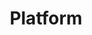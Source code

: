 ---
title: Platform
linktitle: Platform
capability: platform
docs_home: true
notitle: true
menu:
    platform:
        identifier: platform-home
        weight: 1
expanded_menu_ids:
    - platform-packages
    - platform-templates
meta_desc: Discover and create reusable infrastructure assets. Find packages, templates, components, and patterns to accelerate your cloud development.
meta_image: /images/docs/meta-images/docs-meta.png
h1: Platform<strong> ecosystem</strong> and assets
description: <p>Discover and create reusable infrastructure components, packages, templates, and patterns to accelerate development and ensure consistency across teams.</p>
link_buttons:
  primary:
    label: Browse Registry
    link: /registry/
  secondary:
    label: IDP Templates
    link: /docs/idp/

sections:
- type: full-width-cards
  heading: Platform Assets
  cards:
  - icon: package-blue-21-21
    heading: Packages & Providers
    description: Ready-to-use infrastructure components for AWS, Azure, Google Cloud, and 120+ providers.
    link: /registry/
  - icon: template-blue-21-21
    heading: Templates
    description: Kickstart projects with pre-built templates and scaffolding for common architectures.
    link: /docs/idp/
  - icon: layers-blue-21-21
    heading: Components
    description: Higher-level abstractions that encapsulate best practices and simplify complex deployments.
    link: /docs/iac/concepts/resources/components/
  - icon: blueprint-blue-21-21
    heading: Architecture Patterns
    description: Reference architectures and proven patterns for scalable cloud solutions.
    link: /docs/iac/using-pulumi/
- type: cards-logo-label-link
  heading: Popular Providers
  description: Most-used cloud and service providers in the Pulumi ecosystem.
  cards:
  - label: AWS
    icon: aws-40
    link: /registry/packages/aws/
  - label: Azure
    icon: azure-40
    link: /registry/packages/azure/
  - label: Google Cloud
    icon: google-cloud-40
    link: /registry/packages/gcp/
  - label: Kubernetes
    icon: kubernetes-40
    link: /registry/packages/kubernetes/
  - label: Docker
    icon: docker-40
    link: /registry/packages/docker/
  - label: Terraform
    icon: terraform-40
    link: /registry/packages/terraform/
- type: button-cards
  heading: Platform Capabilities
  description: Tools and services to create, share, and manage reusable infrastructure assets.
  cards:
  - heading: Pulumi Registry
    description: "Discover over 120 cloud and service providers, plus thousands of community packages and components."
    link: /registry/
    primary_button_label: Browse Registry
    primary_button_link: /registry/
  - heading: Internal Developer Platform
    description: "Create templates and self-service infrastructure for your engineering teams with governance guardrails."
    link: /docs/idp/
    primary_button_label: Get Started
    primary_button_link: /docs/idp/get-started/
  - heading: Component Authoring
    description: "Build reusable infrastructure components that encapsulate your organization's best practices."
    link: /docs/iac/concepts/resources/components/
    primary_button_label: Learn More
    primary_button_link: /docs/iac/concepts/resources/components/
- type: full-width-cards
  heading: Platform Engineering
  cards:
  - icon: users-blue-21-21
    heading: Team Collaboration
    description: Share packages, templates, and components across engineering teams.
    link: /docs/pulumi-cloud/
  - icon: shield-blue-21-21
    heading: Governance & Policy
    description: Enforce organizational standards and compliance through code and templates.
    link: /docs/iac/crossguard/
  - icon: workflow-blue-21-21
    heading: Automation & CI/CD
    description: Integrate reusable assets into your deployment pipelines and workflows.
    link: /docs/iac/using-pulumi/continuous-delivery/
  - icon: chart-blue-21-21
    heading: Usage & Analytics
    description: Track adoption and usage of your platform assets across the organization.
    link: /docs/insights/
- type: cards-logo-label-link
  heading: Popular Templates
  description: Get started quickly with proven infrastructure patterns and architectures.
  cards:
  - label: Static Website
    icon: web-40
    link: /templates/static-website/
  - label: Serverless
    icon: lambda-40
    link: /templates/serverless/
  - label: Container Service
    icon: container-40
    link: /templates/container-service/
  - label: Kubernetes App
    icon: kubernetes-40
    link: /templates/kubernetes-application/
- type: flat
  heading: Ready to build your platform?
  description: <p>Start by exploring the <a href="/registry/">Registry</a>, create your first <a href="/docs/idp/">IDP template</a>, or learn about <a href="/docs/iac/concepts/resources/components/">component authoring</a>. Need help? Join us on <a href="https://slack.pulumi.com" target="_blank">Slack</a> or <a href="/support/">contact support</a>.</p>
---